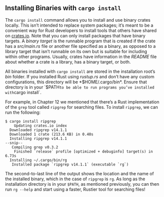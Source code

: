 <!-- Old headings. Do not remove or links may break. -->

<a id="installing-binaries-from-cratesio-with-cargo-install"></a>

## Installing Binaries with `cargo install`

The `cargo install` command allows you to install and use binary crates
locally. This isn’t intended to replace system packages; it’s meant to be a
convenient way for Rust developers to install tools that others have shared on
[crates.io](https://crates.io/)<!-- ignore -->. Note that you can only install
packages that have binary targets. A _binary target_ is the runnable program
that is created if the crate has a _src/main.rs_ file or another file specified
as a binary, as opposed to a library target that isn’t runnable on its own but
is suitable for including within other programs. Usually, crates have
information in the _README_ file about whether a crate is a library, has a
binary target, or both.

All binaries installed with `cargo install` are stored in the installation
root’s _bin_ folder. If you installed Rust using _rustup.rs_ and don’t have any
custom configurations, this directory will be *$HOME/.cargo/bin*. Ensure that
directory is in your `$PATH` to be able to run programs you’ve installed with
`cargo install`.

For example, in Chapter 12 we mentioned that there’s a Rust implementation of
the `grep` tool called `ripgrep` for searching files. To install `ripgrep`, we
can run the following:

<!-- manual-regeneration
cargo install something you don't have, copy relevant output below
-->

```console
$ cargo install ripgrep
    Updating crates.io index
  Downloaded ripgrep v14.1.1
  Downloaded 1 crate (213.6 KB) in 0.40s
  Installing ripgrep v14.1.1
--snip--
   Compiling grep v0.3.2
    Finished `release` profile [optimized + debuginfo] target(s) in 6.73s
  Installing ~/.cargo/bin/rg
   Installed package `ripgrep v14.1.1` (executable `rg`)
```

The second-to-last line of the output shows the location and the name of the
installed binary, which in the case of `ripgrep` is `rg`. As long as the
installation directory is in your `$PATH`, as mentioned previously, you can
then run `rg --help` and start using a faster, Rustier tool for searching files!
